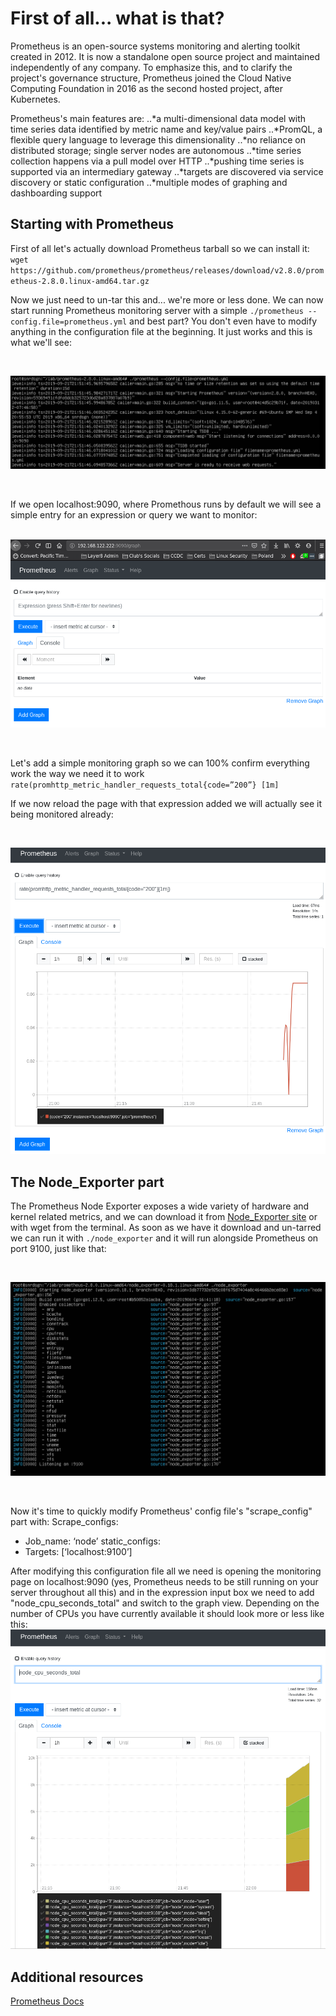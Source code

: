 
# First of all... what is that?

Prometheus is an open-source systems monitoring and alerting toolkit created in 2012. It is now a standalone open source project and maintained independently of any company. To emphasize this, and to clarify the project's governance structure, Prometheus joined the Cloud Native Computing Foundation in 2016 as the second hosted project, after Kubernetes.

Prometheus's main features are:
..*a multi-dimensional data model with time series data identified by metric name and key/value pairs
..*PromQL, a flexible query language to leverage this dimensionality
..*no reliance on distributed storage; single server nodes are autonomous
..*time series collection happens via a pull model over HTTP
..*pushing time series is supported via an intermediary gateway
..*targets are discovered via service discovery or static configuration
..*multiple modes of graphing and dashboarding support

## Starting with Prometheus

First of all let's actually download Prometheus tarball so we can install it:
`wget https://github.com/prometheus/prometheus/releases/download/v2.8.0/prometheus-2.8.0.linux-amd64.tar.gz`

Now we just need to un-tar this and... we're more or less done. We can now start running Prometheus monitoring server with a simple `./prometheus --config.file=prometheus.yml` and best part? You don't even have to modify anything in the configuration file at the beginning. It just works and this is what we'll see:

&nbsp;

![PrometheusRunning](lab2-1.png)

&nbsp;
&nbsp;

If we open localhost:9090, where Promethous runs by default we will see a simple entry for an expression or query we want to monitor:

&nbsp;
![PrometheusExpressionBox](lab2-2.png)

&nbsp;
&nbsp;
&nbsp;

Let's add a simple monitoring graph so we can 100% confirm everything work the way we need it to work
`rate(promhttp_metric_handler_requests_total{code=”200”} [1m]`

If we now reload the page with that expression added we will actually see it being monitored already:

&nbsp;

![PrometheusMonitoringGraph](lab2-3.png)

## The Node_Exporter part

The Prometheus Node Exporter exposes a wide variety of hardware and kernel related metrics, and we can download it from [Node_Exporter site](https://prometheus.io/download/#node_exporter) or with wget from the terminal. As soon as we have it download and un-tarred we can run it with `./node_exporter` and it will run alongside Prometheus on port 9100, just like that:

&nbsp;

![NodeExporterRunning](lab2-4.png)

&nbsp;
&nbsp;

Now it's time to quickly modify Prometheus' config file's "scrape_config" part with:
Scrape_configs:
  - Job_name: ‘node’
    static_configs:
  - Targets: [‘localhost:9100’]

After modifying this configuration file all we need is opening the monitoring page on localhost:9090 (yes, Prometheus needs to be still running on your server throughout all this) and in the expression input box we need to add "node_cpu_seconds_total" and switch to the graph view. Depending on the number of CPUs you have currently available it should look more or less like this:
&nbsp;
![PrometheusMonitoringCPUs](lab2-5.png)

## Additional resources
[Prometheus Docs](https://prometheus.io/docs/introduction/overview/)
